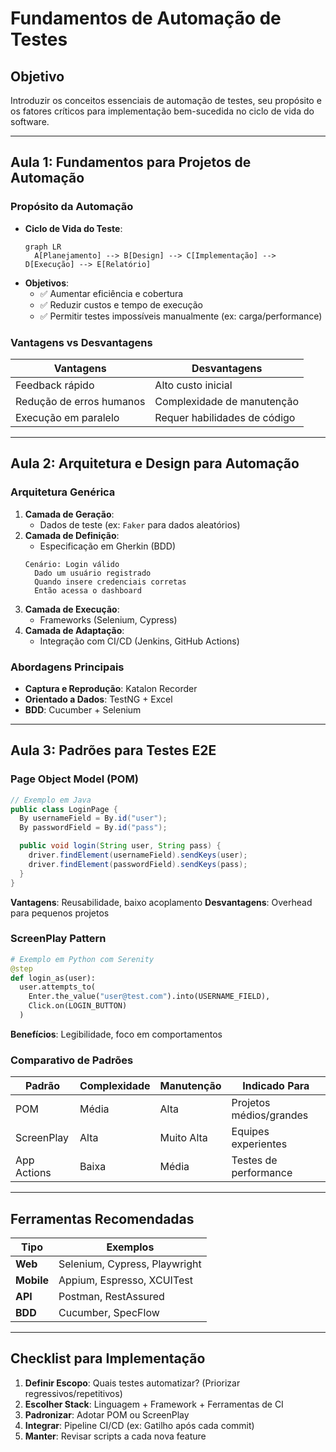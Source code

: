 # Fundamentos de Automação de Testes

## Objetivo

Introduzir os conceitos essenciais de automação de testes, seu propósito e os fatores críticos para implementação bem-sucedida no ciclo de vida do software.

---

## Aula 1: Fundamentos para Projetos de Automação

### Propósito da Automação

- **Ciclo de Vida do Teste**:
  ```mermaid
  graph LR
    A[Planejamento] --> B[Design] --> C[Implementação] --> D[Execução] --> E[Relatório]
  ```
- **Objetivos**:
  - ✅ Aumentar eficiência e cobertura
  - ✅ Reduzir custos e tempo de execução
  - ✅ Permitir testes impossíveis manualmente (ex: carga/performance)

### Vantagens vs Desvantagens

| **Vantagens**            | **Desvantagens**             |
| ------------------------ | ---------------------------- |
| Feedback rápido          | Alto custo inicial           |
| Redução de erros humanos | Complexidade de manutenção   |
| Execução em paralelo     | Requer habilidades de código |

---

## Aula 2: Arquitetura e Design para Automação

### Arquitetura Genérica

1. **Camada de Geração**:
   - Dados de teste (ex: `Faker` para dados aleatórios)
2. **Camada de Definição**:
   - Especificação em Gherkin (BDD)
   ```gherkin
   Cenário: Login válido
     Dado um usuário registrado
     Quando insere credenciais corretas
     Então acessa o dashboard
   ```
3. **Camada de Execução**:
   - Frameworks (Selenium, Cypress)
4. **Camada de Adaptação**:
   - Integração com CI/CD (Jenkins, GitHub Actions)

### Abordagens Principais

- **Captura e Reprodução**: Katalon Recorder
- **Orientado a Dados**: TestNG + Excel
- **BDD**: Cucumber + Selenium

---

## Aula 3: Padrões para Testes E2E

### Page Object Model (POM)

```java
// Exemplo em Java
public class LoginPage {
  By usernameField = By.id("user");
  By passwordField = By.id("pass");

  public void login(String user, String pass) {
    driver.findElement(usernameField).sendKeys(user);
    driver.findElement(passwordField).sendKeys(pass);
  }
}
```

**Vantagens**: Reusabilidade, baixo acoplamento
**Desvantagens**: Overhead para pequenos projetos

### ScreenPlay Pattern

```python
# Exemplo em Python com Serenity
@step
def login_as(user):
  user.attempts_to(
    Enter.the_value("user@test.com").into(USERNAME_FIELD),
    Click.on(LOGIN_BUTTON)
  )
```

**Benefícios**: Legibilidade, foco em comportamentos

### Comparativo de Padrões

| Padrão      | Complexidade | Manutenção | Indicado Para           |
| ----------- | ------------ | ---------- | ----------------------- |
| POM         | Média        | Alta       | Projetos médios/grandes |
| ScreenPlay  | Alta         | Muito Alta | Equipes experientes     |
| App Actions | Baixa        | Média      | Testes de performance   |

---

## Ferramentas Recomendadas

| Tipo       | Exemplos                      |
| ---------- | ----------------------------- |
| **Web**    | Selenium, Cypress, Playwright |
| **Mobile** | Appium, Espresso, XCUITest    |
| **API**    | Postman, RestAssured          |
| **BDD**    | Cucumber, SpecFlow            |

---

## Checklist para Implementação

1. **Definir Escopo**: Quais testes automatizar? (Priorizar regressivos/repetitivos)
2. **Escolher Stack**: Linguagem + Framework + Ferramentas de CI
3. **Padronizar**: Adotar POM ou ScreenPlay
4. **Integrar**: Pipeline CI/CD (ex: Gatilho após cada commit)
5. **Manter**: Revisar scripts a cada nova feature
